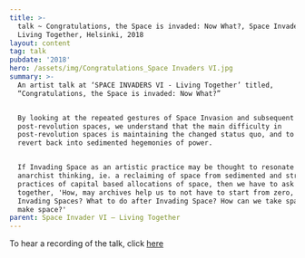 ```yaml
---
title: >-
  talk ~ Congratulations, the Space is invaded: Now What?, Space Invader VI -
  Living Together, Helsinki, 2018
layout: content
tag: talk
pubdate: '2018'
hero: /assets/img/Congratulations_Space Invaders VI.jpg
summary: >-
  An artist talk at ‘SPACE INVADERS VI - Living Together’ titled,
  “Congratulations, the Space is invaded: Now What?”


  By looking at the repeated gestures of Space Invasion and subsequent
  post-revolution spaces, we understand that the main difficulty in
  post-revolution spaces is maintaining the changed status quo, and to not
  revert back into sedimented hegemonies of power.


  If Invading Space as an artistic practice may be thought to resonate with
  anarchist thinking, ie. a reclaiming of space from sedimented and stratified
  practices of capital based allocations of space, then we have to ask or think
  together, 'How, may archives help us to not have to start from zero, when
  Invading Spaces? What to do after Invading Space? How can we take space to
  make space?'
parent: Space Invader VI – Living Together
---
```

To hear a recording of the talk, click [here](https://www.facebook.com/vidha.saumya/videos/10156306353767482/)

